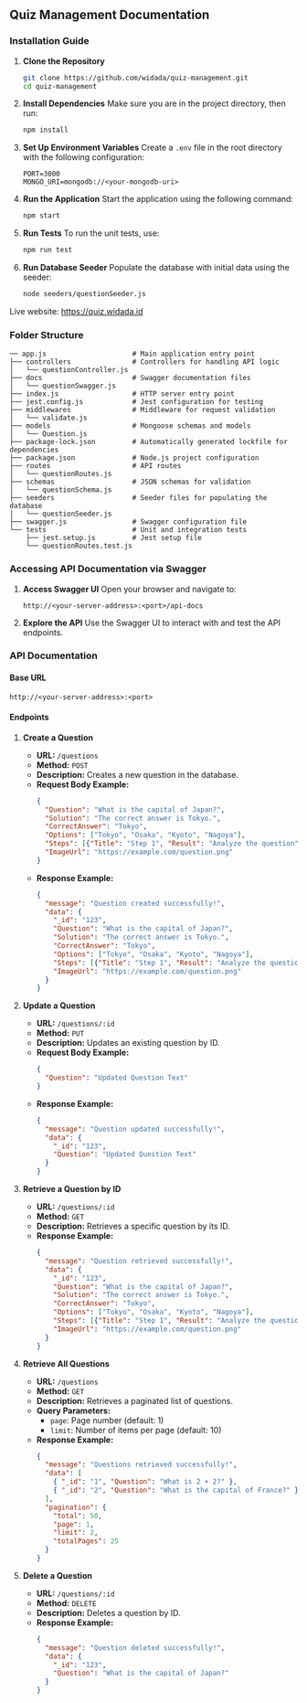 ## **Quiz Management Documentation**

### **Installation Guide**

1. **Clone the Repository**
   ```bash
   git clone https://github.com/widada/quiz-management.git
   cd quiz-management
   ```
2. **Install Dependencies**
   Make sure you are in the project directory, then run:
   ```bash
   npm install
   ```
3. **Set Up Environment Variables**
   Create a `.env` file in the root directory with the following configuration:
   ```env
   PORT=3000
   MONGO_URI=mongodb://<your-mongodb-uri>
   ```
4. **Run the Application**
   Start the application using the following command:
   ```bash
   npm start
   ```
5. **Run Tests**
   To run the unit tests, use:
   ```bash
   npm run test
   ```
6. **Run Database Seeder**
   Populate the database with initial data using the seeder:
   ```bash
   node seeders/questionSeeder.js
   ```

Live website: https://quiz.widada.id

### **Folder Structure**

```plaintext
── app.js                     # Main application entry point
├── controllers               # Controllers for handling API logic
│   └── questionController.js
├── docs                      # Swagger documentation files
│   └── questionSwagger.js
├── index.js                  # HTTP server entry point
├── jest.config.js            # Jest configuration for testing
├── middlewares               # Middleware for request validation
│   └── validate.js
├── models                    # Mongoose schemas and models
│   └── Question.js
├── package-lock.json         # Automatically generated lockfile for dependencies
├── package.json              # Node.js project configuration
├── routes                    # API routes
│   └── questionRoutes.js
├── schemas                   # JSON schemas for validation
│   └── questionSchema.js
├── seeders                   # Seeder files for populating the database
│   └── questionSeeder.js
├── swagger.js                # Swagger configuration file
└── tests                     # Unit and integration tests
    ├── jest.setup.js         # Jest setup file
    └── questionRoutes.test.js
```

### **Accessing API Documentation via Swagger**

1. **Access Swagger UI**
   Open your browser and navigate to:
   ```
   http://<your-server-address>:<port>/api-docs
   ```

2. **Explore the API**
   Use the Swagger UI to interact with and test the API endpoints.

### **API Documentation**

#### **Base URL**
```
http://<your-server-address>:<port>
```

#### **Endpoints**

1. **Create a Question**
   - **URL:** `/questions`
   - **Method:** `POST`
   - **Description:** Creates a new question in the database.
   - **Request Body Example:**
     ```json
     {
       "Question": "What is the capital of Japan?",
       "Solution": "The correct answer is Tokyo.",
       "CorrectAnswer": "Tokyo",
       "Options": ["Tokyo", "Osaka", "Kyoto", "Nagoya"],
       "Steps": [{"Title": "Step 1", "Result": "Analyze the question"}],
       "ImageUrl": "https://example.com/question.png"
     }
     ```
   - **Response Example:**
     ```json
     {
       "message": "Question created successfully!",
       "data": {
         "_id": "123",
         "Question": "What is the capital of Japan?",
         "Solution": "The correct answer is Tokyo.",
         "CorrectAnswer": "Tokyo",
         "Options": ["Tokyo", "Osaka", "Kyoto", "Nagoya"],
         "Steps": [{"Title": "Step 1", "Result": "Analyze the question"}],
         "ImageUrl": "https://example.com/question.png"
       }
     }
     ```

2. **Update a Question**
   - **URL:** `/questions/:id`
   - **Method:** `PUT`
   - **Description:** Updates an existing question by ID.
   - **Request Body Example:**
     ```json
     {
       "Question": "Updated Question Text"
     }
     ```
   - **Response Example:**
     ```json
     {
       "message": "Question updated successfully!",
       "data": {
         "_id": "123",
         "Question": "Updated Question Text"
       }
     }
     ```

3. **Retrieve a Question by ID**
   - **URL:** `/questions/:id`
   - **Method:** `GET`
   - **Description:** Retrieves a specific question by its ID.
   - **Response Example:**
     ```json
     {
       "message": "Question retrieved successfully!",
       "data": {
         "_id": "123",
         "Question": "What is the capital of Japan?",
         "Solution": "The correct answer is Tokyo.",
         "CorrectAnswer": "Tokyo",
         "Options": ["Tokyo", "Osaka", "Kyoto", "Nagoya"],
         "Steps": [{"Title": "Step 1", "Result": "Analyze the question"}],
         "ImageUrl": "https://example.com/question.png"
       }
     }
     ```

4. **Retrieve All Questions**
   - **URL:** `/questions`
   - **Method:** `GET`
   - **Description:** Retrieves a paginated list of questions.
   - **Query Parameters:**
     - `page`: Page number (default: 1)
     - `limit`: Number of items per page (default: 10)
   - **Response Example:**
     ```json
     {
       "message": "Questions retrieved successfully!",
       "data": [
         { "_id": "1", "Question": "What is 2 + 2?" },
         { "_id": "2", "Question": "What is the capital of France?" }
       ],
       "pagination": {
         "total": 50,
         "page": 1,
         "limit": 2,
         "totalPages": 25
       }
     }
     ```

5. **Delete a Question**
   - **URL:** `/questions/:id`
   - **Method:** `DELETE`
   - **Description:** Deletes a question by ID.
   - **Response Example:**
     ```json
     {
       "message": "Question deleted successfully!",
       "data": {
         "_id": "123",
         "Question": "What is the capital of Japan?"
       }
     }
     ```

